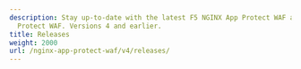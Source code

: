 ```yaml
---
description: Stay up-to-date with the latest F5 NGINX App Protect WAF and NGINX App
  Protect WAF. Versions 4 and earlier.
title: Releases
weight: 2000
url: /nginx-app-protect-waf/v4/releases/
---
```


